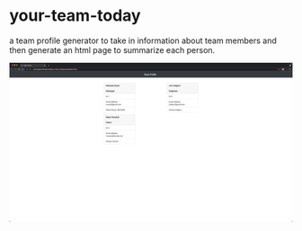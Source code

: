 # your-team-today
a team profile generator to take in information about team members and then generate an html page to summarize each person.


<img src="https://github.com/jheckel-dev/your-team-today/blob/main/assets/Screen%20Shot%202021-11-16%20at%207.19.35%20PM.png?raw=true">